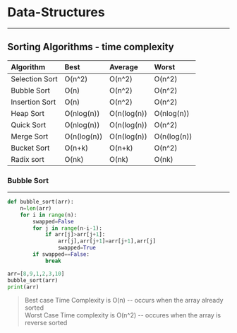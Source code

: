 # Data-Structures
---
## Sorting Algorithms - time complexity

| Algorithm| Best|Average|Worst|
|:---------|:----|:----|:----|
|Selection Sort| O(n^2)|O(n^2)|O(n^2)|
|Bubble Sort| O(n) |O(n^2) | O(n^2)|
|Insertion Sort| O(n) |O(n^2) | O(n^2)|
|Heap Sort| O(nlog(n)) |O(n(log(n)) | O(nlog(n))|
|Quick Sort| O(nlog(n)) |O(n(log(n)) | O(n^2)|
|Merge Sort| O(n(log(n)) |O(n(log(n)) | O(n(log(n))|
|Bucket Sort| O(n+k) |O(n+k) | O(n^2)|
|Radix sort| O(nk)| O(nk) | O(nk)|

### Bubble Sort
---
```python
def bubble_sort(arr):
    n=len(arr)
    for i in range(n):
        swapped=False
        for j in range(n-i-1):
            if arr[j]>arr[j+1]:
                arr[j],arr[j+1]=arr[j+1],arr[j]
                swapped=True
        if swapped==False:
            break

arr=[8,9,1,2,3,10]
bubble_sort(arr)
print(arr)
```
> Best case Time Complexity is O(n) -- occurs when the array already sorted <br />
> Worst Case Time complexity is O(n^2)  -- occures when the array is reverse sorted
